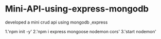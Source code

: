 # Mini-API-using-express-mongodb
developed a mini crud api using mongodb ,express

1.'npm init -y'
2.'npm i express mongoose nodemon cors'
3.'start nodemon'
